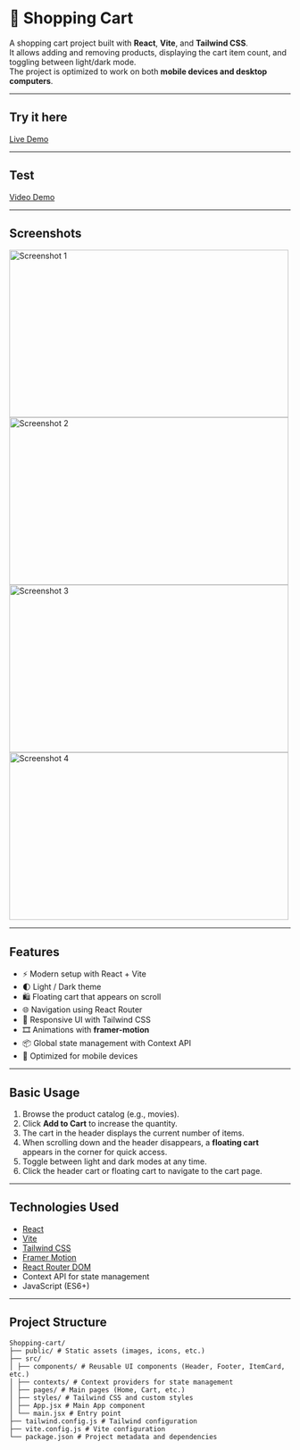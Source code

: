 # 🛒 Shopping Cart

A shopping cart project built with **React**, **Vite**, and **Tailwind CSS**.  
It allows adding and removing products, displaying the cart item count, and toggling between light/dark mode.  
The project is optimized to work on both **mobile devices and desktop computers**.

---

## Try it here

[Live Demo](https://shopping-cart-eosin-nine.vercel.app/)

---

## Test

[Video Demo](https://youtu.be/QUJ1b-XzYUU)

---

## Screenshots

<div style="display: flex; flex-wrap: wrap; width: 500px;">
  <img src="https://github.com/user-attachments/assets/5a3dce01-e932-4491-91f2-95eb07c4403f" alt="Screenshot 1" width="500" height="300"/>
  <img src="https://github.com/user-attachments/assets/0f11480f-092d-4cbb-8d93-6ec21b3dc69c" alt="Screenshot 2" width="500" height="300"/>
  <img src="https://github.com/user-attachments/assets/a1680038-532d-41fb-8292-de32566a391a" alt="Screenshot 3" width="500" height="300"/>
  <img src="https://github.com/user-attachments/assets/153c3201-be40-446c-a21d-cdae9a99d10b" alt="Screenshot 4" width="500" height="300"/>
</div>

---

## Features

- ⚡ Modern setup with React + Vite  
- 🌓 Light / Dark theme  
- 🛍 Floating cart that appears on scroll  
- 🌐 Navigation using React Router  
- 🎨 Responsive UI with Tailwind CSS  
- 🎞 Animations with **framer-motion**  
- 📦 Global state management with Context API  
- 🤳 Optimized for mobile devices

---

## Basic Usage

1. Browse the product catalog (e.g., movies).  
2. Click **Add to Cart** to increase the quantity.  
3. The cart in the header displays the current number of items.  
4. When scrolling down and the header disappears, a **floating cart** appears in the corner for quick access.  
5. Toggle between light and dark modes at any time.  
6. Click the header cart or floating cart to navigate to the cart page.

---

## Technologies Used

- [React](https://react.dev/)  
- [Vite](https://vitejs.dev/)  
- [Tailwind CSS](https://tailwindcss.com/)  
- [Framer Motion](https://www.framer.com/motion/)  
- [React Router DOM](https://reactrouter.com/)  
- Context API for state management  
- JavaScript (ES6+)  

---

## Project Structure
```text
Shopping-cart/
├── public/ # Static assets (images, icons, etc.)
├── src/
│ ├── components/ # Reusable UI components (Header, Footer, ItemCard, etc.)
│ ├── contexts/ # Context providers for state management
│ ├── pages/ # Main pages (Home, Cart, etc.)
│ ├── styles/ # Tailwind CSS and custom styles
│ ├── App.jsx # Main App component
│ └── main.jsx # Entry point
├── tailwind.config.js # Tailwind configuration
├── vite.config.js # Vite configuration
└── package.json # Project metadata and dependencies
```
